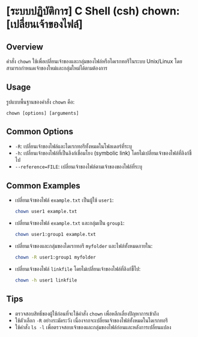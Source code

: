 # [ระบบปฏิบัติการ] C Shell (csh) chown: [เปลี่ยนเจ้าของไฟล์]

## Overview
คำสั่ง `chown` ใช้เพื่อเปลี่ยนเจ้าของและกลุ่มของไฟล์หรือไดเรกทอรีในระบบ Unix/Linux โดยสามารถกำหนดเจ้าของใหม่และกลุ่มใหม่ได้ตามต้องการ

## Usage
รูปแบบพื้นฐานของคำสั่ง `chown` คือ:

```
chown [options] [arguments]
```

## Common Options
- `-R`: เปลี่ยนเจ้าของไฟล์และไดเรกทอรีทั้งหมดในโฟลเดอร์ที่ระบุ
- `-h`: เปลี่ยนเจ้าของไฟล์ที่เป็นลิงก์เชื่อมโยง (symbolic link) โดยไม่เปลี่ยนเจ้าของไฟล์ที่ลิงก์ชี้ไป
- `--reference=FILE`: เปลี่ยนเจ้าของไฟล์ตามเจ้าของของไฟล์ที่ระบุ

## Common Examples
- เปลี่ยนเจ้าของไฟล์ `example.txt` เป็นผู้ใช้ `user1`:
  ```bash
  chown user1 example.txt
  ```

- เปลี่ยนเจ้าของไฟล์ `example.txt` และกลุ่มเป็น `group1`:
  ```bash
  chown user1:group1 example.txt
  ```

- เปลี่ยนเจ้าของและกลุ่มของไดเรกทอรี `myfolder` และไฟล์ทั้งหมดภายใน:
  ```bash
  chown -R user1:group1 myfolder
  ```

- เปลี่ยนเจ้าของไฟล์ `linkfile` โดยไม่เปลี่ยนเจ้าของไฟล์ที่ลิงก์ชี้ไป:
  ```bash
  chown -h user1 linkfile
  ```

## Tips
- ตรวจสอบสิทธิ์ของผู้ใช้ก่อนที่จะใช้คำสั่ง `chown` เพื่อหลีกเลี่ยงปัญหาการเข้าถึง
- ใช้ตัวเลือก `-R` อย่างระมัดระวัง เนื่องจากจะเปลี่ยนเจ้าของไฟล์ทั้งหมดในไดเรกทอรี
- ใช้คำสั่ง `ls -l` เพื่อตรวจสอบเจ้าของและกลุ่มของไฟล์ก่อนและหลังการเปลี่ยนแปลง